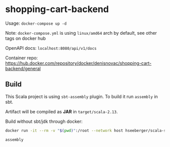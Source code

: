 # shopping-cart-backend

Usage:
`docker-compose up -d`

Note: `docker-compose.yml` is using `linux/amd64` arch by default, see other tags on docker hub

OpenAPI docs:
`localhost:8080/api/v1/docs`

Container repo:
https://hub.docker.com/repository/docker/denisnovac/shopping-cart-backend/general

## Build

This Scala project is using `sbt-assembly` plugin. To build it run `assembly` in sbt.

Artifact will be compiled as **JAR** in `target/scala-2.13`.

Build without sbt/jdk through docker:

```bash
docker run -it --rm -v "$(pwd)":/root --network host hseeberger/scala-sbt:eclipse-temurin-17.0.2_1.6.2_2.13.8 sbt

assembly
```


